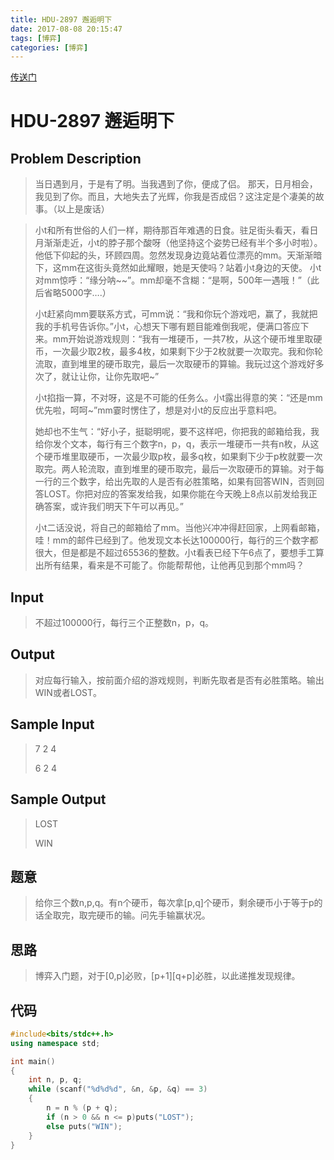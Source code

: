 ```yaml
---
title: HDU-2897 邂逅明下
date: 2017-08-08 20:15:47
tags: [博弈]
categories: [博弈]
---
```

[传送门](http://acm.hdu.edu.cn/showproblem.php?pid=2897)

<!-- more -->

# HDU-2897 邂逅明下


## Problem Description

>当日遇到月，于是有了明。当我遇到了你，便成了侣。 
那天，日月相会，我见到了你。而且，大地失去了光辉，你我是否成侣？这注定是个凄美的故事。（以上是废话） 

> 小t和所有世俗的人们一样，期待那百年难遇的日食。驻足街头看天，看日月渐渐走近，小t的脖子那个酸呀（他坚持这个姿势已经有半个多小时啦）。他低下仰起的头，环顾四周。忽然发现身边竟站着位漂亮的mm。天渐渐暗下，这mm在这街头竟然如此耀眼，她是天使吗？站着小t身边的天使。 
> 小t对mm惊呼：“缘分呐~~”。mm却毫不含糊：“是啊，500年一遇哦！”（此后省略5000字….） 
> 
> 小t赶紧向mm要联系方式，可mm说：“我和你玩个游戏吧，赢了，我就把我的手机号告诉你。”小t，心想天下哪有题目能难倒我呢，便满口答应下来。mm开始说游戏规则：“我有一堆硬币，一共7枚，从这个硬币堆里取硬币，一次最少取2枚，最多4枚，如果剩下少于2枚就要一次取完。我和你轮流取，直到堆里的硬币取完，最后一次取硬币的算输。我玩过这个游戏好多次了，就让让你，让你先取吧~” 
> 
> 小t掐指一算，不对呀，这是不可能的任务么。小t露出得意的笑：“还是mm优先啦，呵呵~”mm霎时愣住了，想是对小t的反应出乎意料吧。 
> 
> 她却也不生气：“好小子，挺聪明呢，要不这样吧，你把我的邮箱给我，我给你发个文本，每行有三个数字n，p，q，表示一堆硬币一共有n枚，从这个硬币堆里取硬币，一次最少取p枚，最多q枚，如果剩下少于p枚就要一次取完。两人轮流取，直到堆里的硬币取完，最后一次取硬币的算输。对于每一行的三个数字，给出先取的人是否有必胜策略，如果有回答WIN，否则回答LOST。你把对应的答案发给我，如果你能在今天晚上8点以前发给我正确答案，或许我们明天下午可以再见。” 
> 
> 小t二话没说，将自己的邮箱给了mm。当他兴冲冲得赶回家，上网看邮箱，哇！mm的邮件已经到了。他发现文本长达100000行，每行的三个数字都很大，但是都是不超过65536的整数。小t看表已经下午6点了，要想手工算出所有结果，看来是不可能了。你能帮帮他，让他再见到那个mm吗？ 


## Input

>不超过100000行，每行三个正整数n，p，q。


## Output

>对应每行输入，按前面介绍的游戏规则，判断先取者是否有必胜策略。输出WIN或者LOST。


## Sample Input


> 7 2 4
> 
> 6 2 4


## Sample Output


> LOST
> 
> WIN


## 题意


>给你三个数n,p,q。有n个硬币，每次拿[p,q]个硬币，剩余硬币小于等于p的话全取完，取完硬币的输。问先手输赢状况。


## 思路


>博弈入门题，对于[0,p]必败，[p+1][q+p]必胜，以此递推发现规律。


## 代码


```cpp
#include<bits/stdc++.h>
using namespace std;

int main()
{
	int n, p, q;
	while (scanf("%d%d%d", &n, &p, &q) == 3)
	{
		n = n % (p + q);
		if (n > 0 && n <= p)puts("LOST");
		else puts("WIN");
	}
}
```